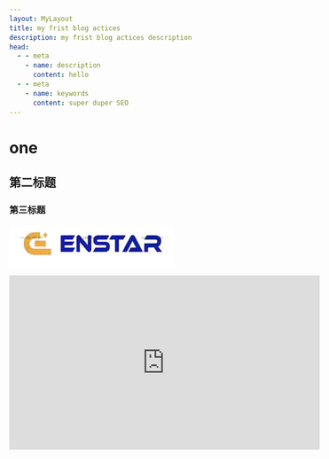 ```yaml
---
layout: MyLayout
title: my frist blog actices
description: my frist blog actices description
head:
  - - meta
    - name: description
      content: hello
  - - meta
    - name: keywords
      content: super duper SEO
---
```

# one
## 第二标题
### 第三标题
![EN Star Logo](/public/logo.jpg "EN Star Logo")

<iframe width="560" height="315" src="https://www.youtube.com/embed/dQw4w9WgXcQ" frameborder="0" allow="accelerometer; autoplay; clipboard-write; encrypted-media; gyroscope; picture-in-picture" allowfullscreen></iframe>
